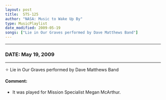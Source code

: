 ```yaml
---
layout: post
title:  STS-125
author: "NASA: Music to Wake Up By"
type: MusicPlaylist
date_modified: 2009-05-19
songs: ["Lie in Our Graves performed by Dave Matthews Band"]
---
```


----
### DATE: May 19, 2009
----
✧ Lie in Our Graves performed by Dave Matthews Band

#### Comment:
* It was played for Mission Specialist Megan McArthur.



<br/>
<center>
	<a target="_blank"
	   href="https://twitter.com/intent/tweet?hashtags=Space,NASA,Playlist,NASAWakeupCalls,SpaceProgram&text={{ page.author}}, '{{ page.songs.first }}' {{ page.title }}, {{ page.date | date: '%B %d, %Y' }}. {{ site.url }}{{ page.url }}&via=nasawakeupcalls"><i class="fab fa-twitter" alt="Tweet this page" style="font-size: 1.3em;"></i></a>
	&nbsp; 	<i class="fas fa-user-astronaut" style="font-size: 1.5em;"></i> &nbsp;
    <a type="amzn" search="'Lie in Our Graves performed by Dave Matthews Band'" category="popular music">
    <i class="fab fa-amazon" style="font-size: 1.3em;"></i></a>
</center>
